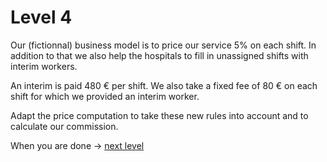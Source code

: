 # Level 4

Our (fictionnal) business model is to price our service 5% on each shift.
In addition to that we also help the hospitals to fill in unassigned shifts with interim workers.

An interim is paid 480 € per shift.
We also take a fixed fee of 80 € on each shift for which we provided an interim worker.

Adapt the price computation to take these new rules into account and to calculate our commission.

When you are done -> [next level](https://github.com/honestica/backend-jobs/tree/master/level5)